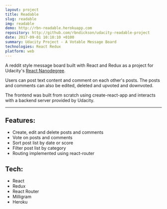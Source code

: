 ```yaml
---
layout: project
title: Readable
slug: readable
img: readable
demo: http://rbn-readable.herokuapp.com
repository: http://github.com/rbndickson/udacity-readable-project
date: 2017-09-01 10:10:10 +0100
summary: Udacity Project - A Votable Message Board
technologies: React Redux
platform: web
---
```

A reddit style message board built with React and Redux as a project for Udacity's [React Nanodegree](https://www.udacity.com/course/react-nanodegree--nd019).

Users can post text content and comment on each other's posts. The posts and comments can also be edited, deleted and upvoted and downvoted.

The frontend was built from scratch using create-react-app and interacts with a backend server provided by Udacity.

---

## Features:

- Create, edit and delete posts and comments
- Vote on posts and comments
- Sort post list by date or score
- Filter post list by category
- Routing implemented using react-router

## Tech:

- React
- Redux
- React Router
- Milligram
- Heroku
